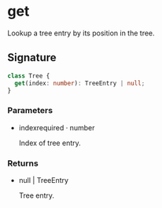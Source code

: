 # get

Lookup a tree entry by its position in the tree.

## Signature

```ts
class Tree {
  get(index: number): TreeEntry | null;
}
```

### Parameters

<ul class="param-ul">
  <li class="param-li param-li-root">
    <span class="param-name">index</span><span class="param-required">required</span>&nbsp;·&nbsp;<span class="param-type">number</span>
    <br>
    <p class="param-description">Index of tree entry.</p>
  </li>
</ul>

### Returns

<ul class="param-ul">
  <li class="param-li param-li-root">
    <span class="param-type">null | TreeEntry</span>
    <br>
    <p class="param-description">Tree entry.</p>
  </li>
</ul>